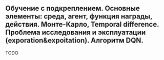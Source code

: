 Обучение с подкреплением. Основные элементы: среда, агент, функция награды, действия. Монте-Карло, Temporal difference. Проблема исследования и эксплуатации (exporation&expoitation). Алгоритм DQN.
------------------------------------------------------------------- 

TODO